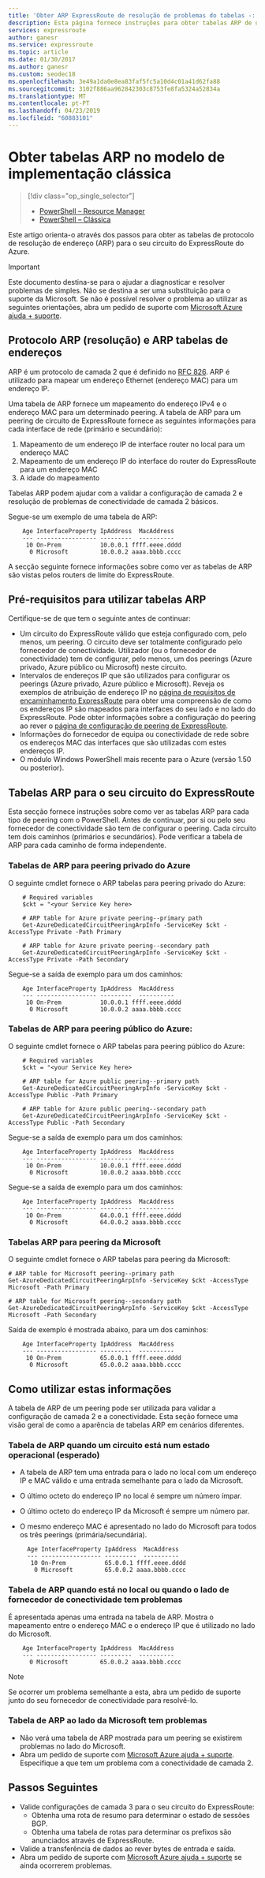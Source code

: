 ```yaml
---
title: 'Obter ARP ExpressRoute de resolução de problemas do tabelas -: clássico: Azure| Microsoft Docs'
description: Esta página fornece instruções para obter tabelas ARP de um circuito do ExpressRoute - modelo de implementação clássica.
services: expressroute
author: ganesr
ms.service: expressroute
ms.topic: article
ms.date: 01/30/2017
ms.author: ganesr
ms.custom: seodec18
ms.openlocfilehash: 3e49a1da0e8ea83faf5fc5a10d4c01a41d62fa88
ms.sourcegitcommit: 3102f886aa962842303c8753fe8fa5324a52834a
ms.translationtype: MT
ms.contentlocale: pt-PT
ms.lasthandoff: 04/23/2019
ms.locfileid: "60883101"
---
```

# <a name="getting-arp-tables-in-the-classic-deployment-model"></a>Obter tabelas ARP no modelo de implementação clássica
> [!div class="op_single_selector"]
> * [PowerShell – Resource Manager](expressroute-troubleshooting-arp-resource-manager.md)
> * [PowerShell – Clássica](expressroute-troubleshooting-arp-classic.md)
> 
> 

Este artigo orienta-o através dos passos para obter as tabelas de protocolo de resolução de endereço (ARP) para o seu circuito do ExpressRoute do Azure.

> [!IMPORTANT]
> Este documento destina-se para o ajudar a diagnosticar e resolver problemas de simples. Não se destina a ser uma substituição para o suporte da Microsoft. Se não é possível resolver o problema ao utilizar as seguintes orientações, abra um pedido de suporte com [Microsoft Azure ajuda + suporte](https://portal.azure.com/?#blade/Microsoft_Azure_Support/HelpAndSupportBlade).
> 
> 

## <a name="address-resolution-protocol-arp-and-arp-tables"></a>Protocolo ARP (resolução) e ARP tabelas de endereços
ARP é um protocolo de camada 2 que é definido no [RFC 826](https://tools.ietf.org/html/rfc826). ARP é utilizado para mapear um endereço Ethernet (endereço MAC) para um endereço IP.

Uma tabela de ARP fornece um mapeamento do endereço IPv4 e o endereço MAC para um determinado peering. A tabela de ARP para um peering de circuito de ExpressRoute fornece as seguintes informações para cada interface de rede (primário e secundário):

1. Mapeamento de um endereço IP de interface router no local para um endereço MAC
2. Mapeamento de um endereço IP do interface do router do ExpressRoute para um endereço MAC
3. A idade do mapeamento

Tabelas ARP podem ajudar com a validar a configuração de camada 2 e resolução de problemas de conectividade de camada 2 básicos.

Segue-se um exemplo de uma tabela de ARP:

        Age InterfaceProperty IpAddress  MacAddress    
        --- ----------------- ---------  ----------    
         10 On-Prem           10.0.0.1 ffff.eeee.dddd
          0 Microsoft         10.0.0.2 aaaa.bbbb.cccc


A secção seguinte fornece informações sobre como ver as tabelas de ARP são vistas pelos routers de limite do ExpressRoute.

## <a name="prerequisites-for-using-arp-tables"></a>Pré-requisitos para utilizar tabelas ARP
Certifique-se de que tem o seguinte antes de continuar:

* Um circuito do ExpressRoute válido que esteja configurado com, pelo menos, um peering. O circuito deve ser totalmente configurado pelo fornecedor de conectividade. Utilizador (ou o fornecedor de conectividade) tem de configurar, pelo menos, um dos peerings (Azure privado, Azure público ou Microsoft) neste circuito.
* Intervalos de endereços IP que são utilizados para configurar os peerings (Azure privado, Azure público e Microsoft). Reveja os exemplos de atribuição de endereço IP no [página de requisitos de encaminhamento ExpressRoute](expressroute-routing.md) para obter uma compreensão de como os endereços IP são mapeados para interfaces do seu lado e no lado do ExpressRoute. Pode obter informações sobre a configuração do peering ao rever o [página de configuração de peering de ExpressRoute](expressroute-howto-routing-classic.md).
* Informações do fornecedor de equipa ou conectividade de rede sobre os endereços MAC das interfaces que são utilizadas com estes endereços IP.
* O módulo Windows PowerShell mais recente para o Azure (versão 1.50 ou posterior).

## <a name="arp-tables-for-your-expressroute-circuit"></a>Tabelas ARP para o seu circuito do ExpressRoute
Esta secção fornece instruções sobre como ver as tabelas ARP para cada tipo de peering com o PowerShell. Antes de continuar, por si ou pelo seu fornecedor de conectividade são tem de configurar o peering. Cada circuito tem dois caminhos (primários e secundários). Pode verificar a tabela de ARP para cada caminho de forma independente.

### <a name="arp-tables-for-azure-private-peering"></a>Tabelas de ARP para peering privado do Azure
O seguinte cmdlet fornece o ARP tabelas para peering privado do Azure:

        # Required variables
        $ckt = "<your Service Key here>

        # ARP table for Azure private peering--primary path
        Get-AzureDedicatedCircuitPeeringArpInfo -ServiceKey $ckt -AccessType Private -Path Primary

        # ARP table for Azure private peering--secondary path
        Get-AzureDedicatedCircuitPeeringArpInfo -ServiceKey $ckt -AccessType Private -Path Secondary

Segue-se a saída de exemplo para um dos caminhos:

        Age InterfaceProperty IpAddress  MacAddress    
        --- ----------------- ---------  ----------    
         10 On-Prem           10.0.0.1 ffff.eeee.dddd
          0 Microsoft         10.0.0.2 aaaa.bbbb.cccc


### <a name="arp-tables-for-azure-public-peering"></a>Tabelas de ARP para peering público do Azure:
O seguinte cmdlet fornece o ARP tabelas para peering público do Azure:

        # Required variables
        $ckt = "<your Service Key here>

        # ARP table for Azure public peering--primary path
        Get-AzureDedicatedCircuitPeeringArpInfo -ServiceKey $ckt -AccessType Public -Path Primary

        # ARP table for Azure public peering--secondary path
        Get-AzureDedicatedCircuitPeeringArpInfo -ServiceKey $ckt -AccessType Public -Path Secondary

Segue-se a saída de exemplo para um dos caminhos:

        Age InterfaceProperty IpAddress  MacAddress    
        --- ----------------- ---------  ----------    
         10 On-Prem           10.0.0.1 ffff.eeee.dddd
          0 Microsoft         10.0.0.2 aaaa.bbbb.cccc


Segue-se a saída de exemplo para um dos caminhos:

        Age InterfaceProperty IpAddress  MacAddress    
        --- ----------------- ---------  ----------    
         10 On-Prem           64.0.0.1 ffff.eeee.dddd
          0 Microsoft         64.0.0.2 aaaa.bbbb.cccc


### <a name="arp-tables-for-microsoft-peering"></a>Tabelas ARP para peering da Microsoft
O seguinte cmdlet fornece o ARP tabelas para peering da Microsoft:

    # ARP table for Microsoft peering--primary path
    Get-AzureDedicatedCircuitPeeringArpInfo -ServiceKey $ckt -AccessType Microsoft -Path Primary

    # ARP table for Microsoft peering--secondary path
    Get-AzureDedicatedCircuitPeeringArpInfo -ServiceKey $ckt -AccessType Microsoft -Path Secondary


Saída de exemplo é mostrada abaixo, para um dos caminhos:

        Age InterfaceProperty IpAddress  MacAddress    
        --- ----------------- ---------  ----------    
         10 On-Prem           65.0.0.1 ffff.eeee.dddd
          0 Microsoft         65.0.0.2 aaaa.bbbb.cccc


## <a name="how-to-use-this-information"></a>Como utilizar estas informações
A tabela de ARP de um peering pode ser utilizada para validar a configuração de camada 2 e a conectividade. Esta seção fornece uma visão geral de como a aparência de tabelas ARP em cenários diferentes.

### <a name="arp-table-when-a-circuit-is-in-an-operational-expected-state"></a>Tabela de ARP quando um circuito está num estado operacional (esperado)
* A tabela de ARP tem uma entrada para o lado no local com um endereço IP e MAC válido e uma entrada semelhante para o lado da Microsoft.
* O último octeto do endereço IP no local é sempre um número ímpar.
* O último octeto do endereço IP da Microsoft é sempre um número par.
* O mesmo endereço MAC é apresentado no lado do Microsoft para todos os três peerings (primária/secundária).

        Age InterfaceProperty IpAddress  MacAddress    
        --- ----------------- ---------  ----------    
         10 On-Prem           65.0.0.1 ffff.eeee.dddd
          0 Microsoft         65.0.0.2 aaaa.bbbb.cccc

### <a name="arp-table-when-its-on-premises-or-when-the-connectivity-provider-side-has-problems"></a>Tabela de ARP quando está no local ou quando o lado de fornecedor de conectividade tem problemas
 É apresentada apenas uma entrada na tabela de ARP. Mostra o mapeamento entre o endereço MAC e o endereço IP que é utilizado no lado do Microsoft.

        Age InterfaceProperty IpAddress  MacAddress    
        --- ----------------- ---------  ----------    
          0 Microsoft         65.0.0.2 aaaa.bbbb.cccc

> [!NOTE]
> Se ocorrer um problema semelhante a esta, abra um pedido de suporte junto do seu fornecedor de conectividade para resolvê-lo.
> 
> 

### <a name="arp-table-when-the-microsoft-side-has-problems"></a>Tabela de ARP ao lado da Microsoft tem problemas
* Não verá uma tabela de ARP mostrada para um peering se existirem problemas no lado do Microsoft.
* Abra um pedido de suporte com [Microsoft Azure ajuda + suporte](https://portal.azure.com/?#blade/Microsoft_Azure_Support/HelpAndSupportBlade). Especifique a que tem um problema com a conectividade de camada 2.

## <a name="next-steps"></a>Passos Seguintes
* Valide configurações de camada 3 para o seu circuito do ExpressRoute:
  * Obtenha uma rota de resumo para determinar o estado de sessões BGP.
  * Obtenha uma tabela de rotas para determinar os prefixos são anunciados através de ExpressRoute.
* Valide a transferência de dados ao rever bytes de entrada e saída.
* Abra um pedido de suporte com [Microsoft Azure ajuda + suporte](https://portal.azure.com/?#blade/Microsoft_Azure_Support/HelpAndSupportBlade) se ainda ocorrerem problemas.

